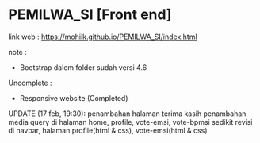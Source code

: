 # PEMILWA_SI [Front end]
link web :
https://mohiik.github.io/PEMILWA_SI/index.html

note :
- Bootstrap dalem folder sudah versi 4.6

Uncomplete : 
- Responsive website (Completed)

UPDATE (17 feb, 19:30):
penambahan halaman terima kasih
penambahan media query di halaman home, profile, vote-emsi, vote-bpmsi
sedikit revisi di navbar, halaman profile(html & css), vote-emsi(html & css)

